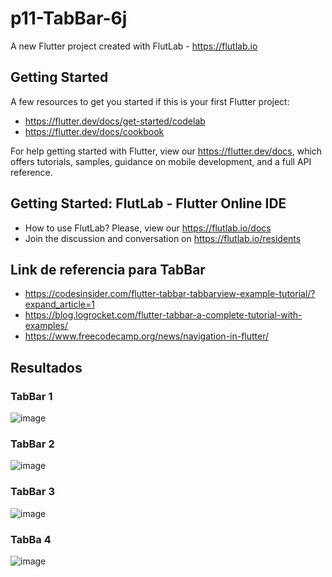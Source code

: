 # p11-TabBar-6j

A new Flutter project created with FlutLab - https://flutlab.io

## Getting Started

A few resources to get you started if this is your first Flutter project:

- https://flutter.dev/docs/get-started/codelab
- https://flutter.dev/docs/cookbook

For help getting started with Flutter, view our
https://flutter.dev/docs, which offers tutorials,
samples, guidance on mobile development, and a full API reference.

## Getting Started: FlutLab - Flutter Online IDE

- How to use FlutLab? Please, view our https://flutlab.io/docs
- Join the discussion and conversation on https://flutlab.io/residents

## Link de referencia para TabBar
- https://codesinsider.com/flutter-tabbar-tabbarview-example-tutorial/?expand_article=1
- https://blog.logrocket.com/flutter-tabbar-a-complete-tutorial-with-examples/
- https://www.freecodecamp.org/news/navigation-in-flutter/

## Resultados
### TabBar 1
![image](https://github.com/JaquelineGalindoHuitron/p11-TabBar-6j/assets/143548375/a327ab25-e9d3-4752-8c25-8a5760b2092e)

### TabBar 2
![image](https://github.com/JaquelineGalindoHuitron/p11-TabBar-6j/assets/143548375/507cab62-d902-4379-bbce-6703bb5117e3)

### TabBar 3
![image](https://github.com/JaquelineGalindoHuitron/p11-TabBar-6j/assets/143548375/9ef10f68-c047-437d-94ff-2b11d444d4f8)

### TabBa 4
![image](https://github.com/JaquelineGalindoHuitron/p11-TabBar-6j/assets/143548375/0d072167-bc87-48ee-97ab-f03050288f29)



